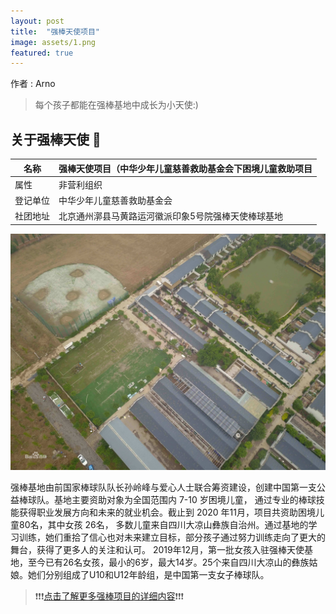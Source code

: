 ```yaml
---
layout: post
title:  "强棒天使项目"
image: assets/1.png
featured: true
---
```

作者 : Arno

> 每个孩子都能在强棒基地中成长为小天使:)

## **关于强棒天使** :love_letter:

| 名称 | 强棒天使项目（中华少年儿童慈善救助基金会下困境儿童救助项目 |
| ----  | ----  |
| 属性  | 非营利组织|
| 登记单位| 中华少年儿童慈善救助基金会 |
| 社团地址  | 北京通州漷县马黄路运河徽派印象5号院强棒天使棒球基地|

![基地](../assets/2.jpeg)

强棒基地由前国家棒球队队长孙岭峰与爱心人士联合筹资建设，创建中国第一支公益棒球队。基地主要资助对象为全国范围内 7-10 岁困境儿童，
通过专业的棒球技能获得职业发展方向和未来的就业机会。截止到 2020 年11月，项目共资助困境儿童80名，其中女孩 26名，
多数儿童来自四川大凉山彝族自治州。通过基地的学习训练，她们重拾了信心也对未来建立目标，部分孩子通过努力训练走向了更大的舞台，获得了更多人的关注和认可。
2019年12月，第一批女孩入驻强棒天使基地，至今已有26名女孩，最小的6岁，最大14岁。25个来自四川大凉山的彝族姑娘。她们分别组成了U10和U12年龄组，是中国第一支女子棒球队。

>:exclamation::exclamation::exclamation:[点击了解更多强棒项目的详细内容](https://baike.baidu.com/item/%E5%BC%BA%E6%A3%92%E5%A4%A9%E4%BD%BF%E9%A1%B9%E7%9B%AE/53242363):exclamation::exclamation::exclamation:
